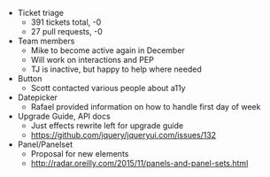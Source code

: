 * Ticket triage	
	* 391 tickets total, -0
	* 27 pull requests, -0
* Team members	
	* Mike to become active again in December
	* Will work on interactions and PEP
	* TJ is inactive, but happy to help where needed
* Button	
	* Scott contacted various people about a11y
* Datepicker	
	* Rafael provided information on how to handle first day of week
* Upgrade Guide, API docs	
	* Just effects rewrite left for upgrade guide
	* https://github.com/jquery/jqueryui.com/issues/132
* Panel/Panelset	
	* Proposal for new elements
	* http://radar.oreilly.com/2015/11/panels-and-panel-sets.html
